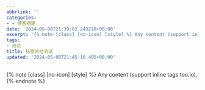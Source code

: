 ```yaml
---
abbrlink: ''
categories:
- - 博客搭建
date: '2024-05-08T21:39:02.243210+08:00'
excerpt: '{% note [class] [no-icon] [style] %} Any content (support inline tags too.io). {% endnote %} '
tags:
- 测试
title: 标签外挂测试
updated: '2024-05-08T21:45:10.405+08:00'
---
```

{% note [class] [no-icon] [style] %}
Any content (support inline tags too.io).
{% endnote %}
